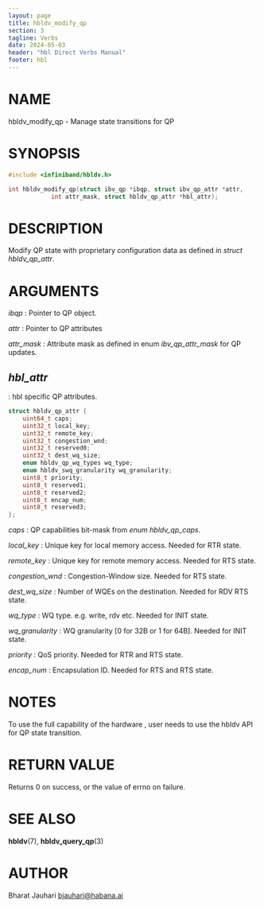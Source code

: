 ```yaml
---
layout: page
title: hbldv_modify_qp
section: 3
tagline: Verbs
date: 2024-05-03
header: "hbl Direct Verbs Manual"
footer: hbl
---
```


# NAME

hbldv_modify_qp - Manage state transitions for QP

# SYNOPSIS

```c
#include <infiniband/hbldv.h>

int hbldv_modify_qp(struct ibv_qp *ibqp, struct ibv_qp_attr *attr,
		    int attr_mask, struct hbldv_qp_attr *hbl_attr);
```
# DESCRIPTION

Modify QP state with proprietary configuration data as defined in
*struct hbldv_qp_attr*.

# ARGUMENTS

*ibqp*
:	Pointer to QP object.

*attr*
:	Pointer to QP attributes

*attr_mask*
:	Attribute mask as defined in enum *ibv_qp_attr_mask* for QP updates.

## *hbl_attr*
:	hbl specific QP attributes.

```c
struct hbldv_qp_attr {
	uint64_t caps;
	uint32_t local_key;
	uint32_t remote_key;
	uint32_t congestion_wnd;
	uint32_t reserved0;
	uint32_t dest_wq_size;
	enum hbldv_qp_wq_types wq_type;
	enum hbldv_swq_granularity wq_granularity;
	uint8_t priority;
	uint8_t reserved1;
	uint8_t reserved2;
	uint8_t encap_num;
	uint8_t reserved3;
};
```

*caps*
:	QP capabilities bit-mask from *enum hbldv_qp_caps*.

*local_key*
:	Unique key for local memory access. Needed for RTR state.

*remote_key*
:	Unique key for remote memory access. Needed for RTS state.

*congestion_wnd*
:	Congestion-Window size. Needed for RTS state.

*dest_wq_size*
:	Number of WQEs on the destination. Needed for RDV RTS state.

*wq_type*
:	WQ type. e.g. write, rdv etc. Needed for INIT state.

*wq_granularity*
:	WQ granularity [0 for 32B or 1 for 64B]. Needed for INIT state.

*priority*
:	QoS priority. Needed for RTR and RTS state.

*encap_num*
:	Encapsulation ID. Needed for RTS and RTS state.

# NOTES

To use the full capability of the hardware , user needs to use the hbldv API for
QP state transition.

# RETURN VALUE

Returns 0 on success, or the value of errno on failure.

# SEE ALSO

**hbldv**(7), **hbldv_query_qp**(3)

# AUTHOR

Bharat Jauhari <bjauhari@habana.ai>
